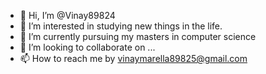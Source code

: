 - 👋 Hi, I’m @Vinay89824
- 👀 I’m interested in studying new things in the life.
- 🌱 I’m currently pursuing my masters in computer science
- 💞️ I’m looking to collaborate on ...
- 📫 How to reach me by vinaymarella89825@gmail.com

<!---
Vinay89824/Vinay89824 is a ✨ special ✨ repository because its `README.md` (this file) appears on your GitHub profile.
You can click the Preview link to take a look at your changes.
--->

